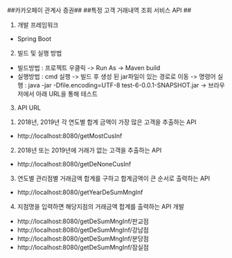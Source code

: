 ##카카오페이 관계사 증권##
##특정 고객 거래내역 조회 서비스 API ##

1. 개발 프레임워크
 - Spring Boot 

2. 빌드 및 실행 방법
 - 빌드방법 : 프로젝트 우클릭 -> Run As -> Maven build
 - 실행방법 : cmd 실행 
                 -> 빌드 후 생성 된 jar파일이 있는 경로로 이동
                 -> 명령어 실행 : java -jar -Dfile.encoding=UTF-8 test-6-0.0.1-SNAPSHOT.jar
                 -> 브라우저에서 아래 URL을 통해 테스트

3. API URL
 1) 2018년, 2019년 각 연도별 합계 금액이 가장 많은 고객을 추출하는 API
   -  http://localhost:8080/getMostCusInf
 2) 2018년 또는 2019년에 거래가 없는 고객을 추출하는 API
   - http://localhost:8080/getDeNoneCusInf
 3) 연도별 관리점별 거래금액 합계를 구하고 합계금액이 큰 순서로 출력하는 API
   - http://localhost:8080/getYearDeSumMngInf
 4) 지점명을 입력하면 해당지점의 거래금액 합계를 출력하는 API 개발
   - http://localhost:8080/getDeSumMngInf/판교점
   - http://localhost:8080/getDeSumMngInf/강남점
   - http://localhost:8080/getDeSumMngInf/분당점
   - http://localhost:8080/getDeSumMngInf/잠실점